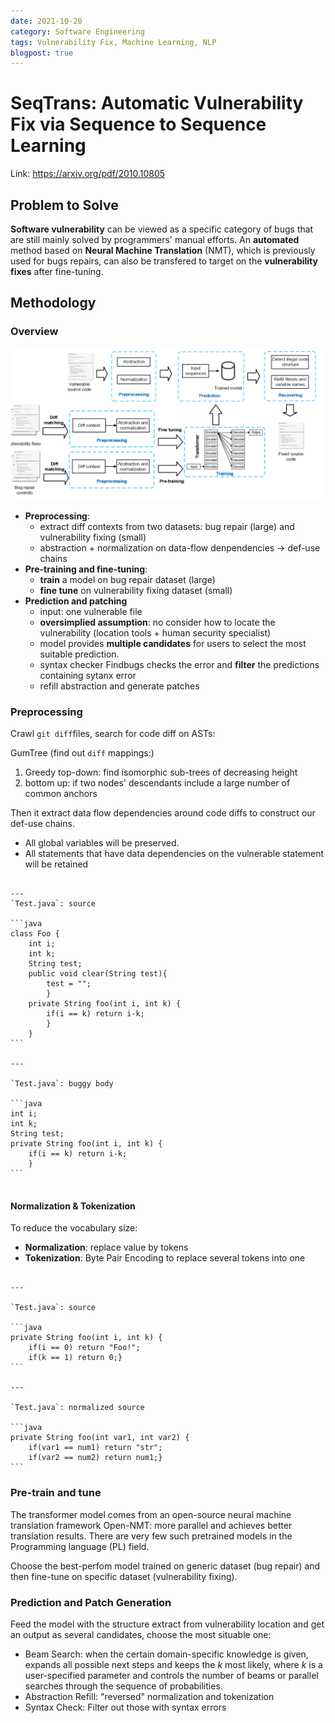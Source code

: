 ```yaml
---
date: 2021-10-20
category: Software Engineering
tags: Vulnerability Fix, Machine Learning, NLP
blogpost: true
---
```


# SeqTrans: Automatic Vulnerability Fix via Sequence to Sequence Learning

Link: https://arxiv.org/pdf/2010.10805

## Problem to Solve

**Software vulnerability** can be viewed as a specific category of bugs that are still mainly solved by programmers' manual efforts. An **automated** method based on **Neural Machine Translation** (NMT), which is previously used for bugs repairs, can also be transfered to target on the **vulnerability fixes** after fine-tuning.

## Methodology

### Overview

![](/images/chi2020seqtrans/overview.png)

- **Preprocessing**: 
    - extract diff contexts from two datasets: bug repair (large) and vulnerability fixing (small)
    - abstraction + normalization on data-flow denpendencies ->  def-use chains
- **Pre-training and fine-tuning**:
    - **train** a model on bug repair dataset (large)
    - **fine tune** on vulnerability fixing dataset (small)
- **Prediction and patching**
    - input: one vulnerable file
    - **oversimplied assumption**: no consider how to locate the vulnerability (location tools + human security specialist)
    - model provides **multiple candidates** for users to select the most suitable prediction.
    - syntax checker Findbugs checks the error and **filter** the predictions containing sytanx error
    - refill abstraction and generate patches


### Preprocessing

Crawl `git diff`files, search for code diff on ASTs:

GumTree (find out `diff` mappings:)

1. Greedy top-down: find isomorphic sub-trees of decreasing height
2. bottom up: if two nodes' descendants include a large number of common anchors


Then it extract data flow dependencies around code diffs to construct our def-use chains.

- All global variables will be preserved. 
- All statements that have data dependencies on the vulnerable statement will
be retained

`````{panels}

---
`Test.java`: source

```java
class Foo {
    int i;
    int k;
    String test;
    public void clear(String test){
        test = "";
        }
    private String foo(int i, int k) {
        if(i == k) return i-k;
        }
    }
```

---

`Test.java`: buggy body

```java
int i;
int k;
String test;
private String foo(int i, int k) {
    if(i == k) return i-k;
    }
```


`````

#### Normalization & Tokenization



To reduce the vocabulary size:

- **Normalization**: replace value by tokens
- **Tokenization**: Byte Pair Encoding to replace several tokens into one


````{panels}

---

`Test.java`: source

```java
private String foo(int i, int k) {
    if(i == 0) return "Foo!";
    if(k == 1) return 0;}
```

---

`Test.java`: normalized source

```java
private String foo(int var1, int var2) {
    if(var1 == num1) return "str";
    if(var2 == num2) return num1;}
```

````

### Pre-train and tune

The transformer model comes from an open-source neural machine translation framework Open-NMT: more parallel and achieves better translation results. There are very few such pretrained models in the Programming language (PL) field.

Choose the best-perfom model trained on generic dataset (bug repair) and then fine-tune on specific dataset (vulnerability fixing).

### Prediction and Patch Generation

Feed the model with the structure extract from vulnerability location and get an output as several candidates, choose the most situable one:

- Beam Search: when the certain domain-specific knowledge is given, expands all possible next steps and keeps the $k$ most likely, where $k$ is a user-specified parameter and controls the number of beams or parallel searches through the sequence of probabilities. 
- Abstraction Refill: "reversed" normalization and tokenization
- Syntax Check: Filter out those with syntax errors


